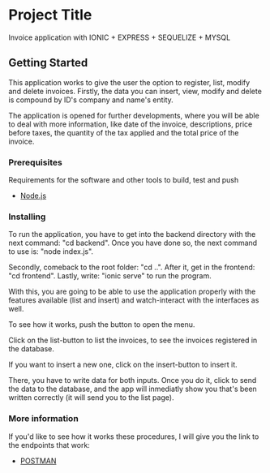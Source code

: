 # Project Title

Invoice application with IONIC + EXPRESS + SEQUELIZE + MYSQL

## Getting Started

This application works to give the user the option to register, list, modify and delete invoices.
Firstly, the data you can insert, view, modify and delete is compound by ID's company and name's entity. 

The application is opened for further developments, where you will be able to deal with more information, like date of the invoice, descriptions, price before taxes, the quantity of the tax applied and the total price of the invoice.

### Prerequisites

Requirements for the software and other tools to build, test and push 
- [Node.js](https://nodejs.org/en/)

### Installing

To run the application, you have to get into the backend directory with the next command: "cd backend".
Once you have done so, the next command to use is: "node index.js".

Secondly, comeback to the root folder: "cd ..".
After it, get in the frontend: "cd frontend".
Lastly, write: "ionic serve" to run the program.

With this, you are going to be able to use the application properly with the features available (list and insert) and watch-interact with the interfaces as well.

To see how it works, push the button to open the menu.

Click on the list-button to list the invoices, to see the invoices registered in the database.

If you want to insert a new one, click on the insert-button to insert it.

There, you have to write data for both inputs. Once you do it, click to send the data to the database, and the app will inmediatly show you that's been written correctly (it will send you to the list page).

### More information    

If you'd like to see how it works these procedures, I will give you the link to the endpoints that work:
- [POSTMAN](https://www.getpostman.com/collections/d472723cac9da83b0e6a)